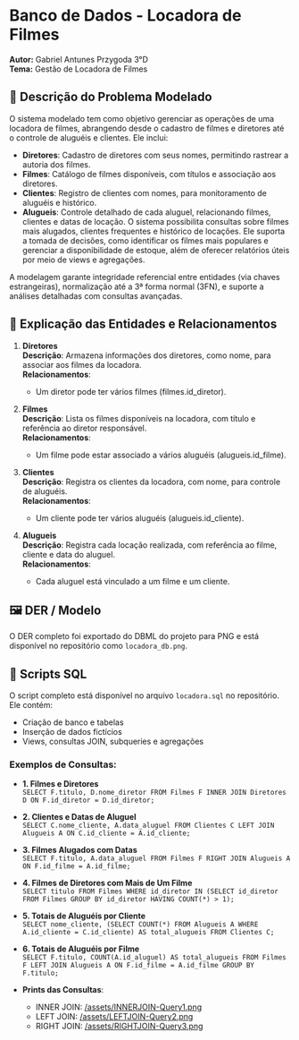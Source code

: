 # Banco de Dados - Locadora de Filmes

**Autor:** Gabriel Antunes Przygoda 3°D  
**Tema:** Gestão de Locadora de Filmes  

## 📄 Descrição do Problema Modelado
O sistema modelado tem como objetivo gerenciar as operações de uma locadora de filmes, abrangendo desde o cadastro de filmes e diretores até o controle de aluguéis e clientes. Ele inclui:

- **Diretores**: Cadastro de diretores com seus nomes, permitindo rastrear a autoria dos filmes.
- **Filmes**: Catálogo de filmes disponíveis, com títulos e associação aos diretores.
- **Clientes**: Registro de clientes com nomes, para monitoramento de aluguéis e histórico.
- **Alugueis**: Controle detalhado de cada aluguel, relacionando filmes, clientes e datas de locação.
O sistema possibilita consultas sobre filmes mais alugados, clientes frequentes e histórico de locações. Ele suporta a tomada de decisões, como identificar os filmes mais populares e gerenciar a disponibilidade de estoque, além de oferecer relatórios úteis por meio de views e agregações.

A modelagem garante integridade referencial entre entidades (via chaves estrangeiras), normalização até a 3ª forma normal (3FN), e suporte a análises detalhadas com consultas avançadas.

## 📌 Explicação das Entidades e Relacionamentos
1. **Diretores**  
   **Descrição**: Armazena informações dos diretores, como nome, para associar aos filmes da locadora.  
   **Relacionamentos**:  
   - Um diretor pode ter vários filmes (filmes.id_diretor).

2. **Filmes**  
   **Descrição**: Lista os filmes disponíveis na locadora, com título e referência ao diretor responsável.  
   **Relacionamentos**:  
   - Um filme pode estar associado a vários aluguéis (alugueis.id_filme).

3. **Clientes**  
   **Descrição**: Registra os clientes da locadora, com nome, para controle de aluguéis.  
   **Relacionamentos**:  
   - Um cliente pode ter vários aluguéis (alugueis.id_cliente).

4. **Alugueis**  
   **Descrição**: Registra cada locação realizada, com referência ao filme, cliente e data do aluguel.  
   **Relacionamentos**:  
   - Cada aluguel está vinculado a um filme e um cliente.

## 🖼️ DER / Modelo
O DER completo foi exportado do DBML do projeto para PNG e está disponível no repositório como `locadora_db.png`.

## 🧱 Scripts SQL
O script completo está disponível no arquivo `locadora.sql` no repositório. Ele contém:

- Criação de banco e tabelas
- Inserção de dados fictícios
- Views, consultas JOIN, subqueries e agregações

### Exemplos de Consultas:
- **1. Filmes e Diretores**  
  `SELECT F.titulo, D.nome_diretor FROM Filmes F INNER JOIN Diretores D ON F.id_diretor = D.id_diretor;`

- **2. Clientes e Datas de Aluguel**  
  `SELECT C.nome_cliente, A.data_aluguel FROM Clientes C LEFT JOIN Alugueis A ON C.id_cliente = A.id_cliente;`

- **3. Filmes Alugados com Datas**  
  `SELECT F.titulo, A.data_aluguel FROM Filmes F RIGHT JOIN Alugueis A ON F.id_filme = A.id_filme;`

- **4. Filmes de Diretores com Mais de Um Filme**  
  `SELECT titulo FROM Filmes WHERE id_diretor IN (SELECT id_diretor FROM Filmes GROUP BY id_diretor HAVING COUNT(*) > 1);`

- **5. Totais de Aluguéis por Cliente**  
  `SELECT nome_cliente, (SELECT COUNT(*) FROM Alugueis A WHERE A.id_cliente = C.id_cliente) AS total_alugueis FROM Clientes C;`

- **6. Totais de Aluguéis por Filme**  
  `SELECT F.titulo, COUNT(A.id_aluguel) AS total_alugueis FROM Filmes F LEFT JOIN Alugueis A ON F.id_filme = A.id_filme GROUP BY F.titulo;`
- **Prints das Consultas**:
  - INNER JOIN: [/assets/INNERJOIN-Query1.png](assets/INNERJOIN-Query1.png)
  - LEFT JOIN: [/assets/LEFTJOIN-Query2.png](assets/LEFTJOIN-Query2.png)
  - RIGHT JOIN: [/assets/RIGHTJOIN-Query3.png](assets/RIGHTJOIN-Query3.png)

